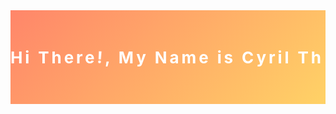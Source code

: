<!DOCTYPE html>
<html lang="en">
<head>
  <meta charset="UTF-8">
  <meta name="viewport" content="width=device-width, initial-scale=1.0">
  <title>Typewriter Effect</title>
  <style>
    
    @keyframes typing {
      0%, 10% { width: 0 }
      90% { width: 21em }
    }

    @keyframes blink-caret {
      0% { border-color: transparent }
      50% { border-color: orange }
    }

    @keyframes gradient {
      0% { background-position: 0 50% }
      50% { background-position: 100% 50% }
    }

    @keyframes hi {
      0%, 60% { transform: rotate(0deg) }
      10%, 30% { transform: rotate(14deg) }
      20% { transform: rotate(-8deg) }
      40% { transform: rotate(-4deg) }
      50% { transform: rotate(10deg) }
    }

    .typewriter {
      width: 100%;
      height: 150px;
      display: flex;
      justify-content: center;
      align-items: center;
      font-family: Inter, Roboto, Helvetica, 'Segoe UI', Montserrat, Arial, sans-serif;
      font-size: 13px;
      line-height: 1.5;
      color: white;
      background: linear-gradient(135deg, #FF6B6B, #FFD166, #06D6A0, #118AB2);
      background-size: 400% 400%;
      animation: gradient 16s ease infinite;
    }

    @media (prefers-color-scheme: light) {
      .typewriter {
        color: white;
      }
    }

    .typewriter h1 {
      margin: 0 auto;
      white-space: nowrap;
      overflow: hidden;
      border-right: .15em solid orange;
      letter-spacing: .15em;
      animation: typing 4s steps(40, end) infinite alternate forwards, blink-caret .75s infinite step-end forwards;
    }

    .hi {
      display: inline-block;
      transform-origin: 70% 70%;
      animation: hi 1.5s linear -.5s infinite;
    }

    @media (prefers-reduced-motion) {
      .hi, h1 {
        animation: none;
      }
    }
  </style>
</head>
<body>
  <div class="typewriter">
    <h1>Hi There<div class="hi">!</div>, My Name is Cyril Thomas</h1>
  </div>
</body>
</html>
